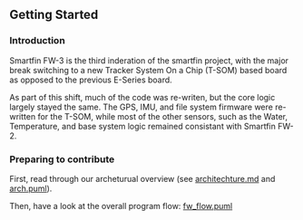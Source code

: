## Getting Started


### Introduction

Smartfin FW-3 is the third inderation of the smartfin project, with the major break switching to a new Tracker System On a Chip (T-SOM) based board as opposed to the previous E-Series board.

As part of this shift, much of the code was re-writen, but the core logic largely stayed the same. The GPS, IMU, and file system firmware were re-written for the T-SOM, while most of the other sensors, such as the Water, Temperature, and base system logic remained consistant with Smartfin FW-2. 

### Preparing to contribute

First, read through our archeturual overview (see [architechture.md](architecture.md) and [arch.puml](arch.puml)). 

Then, have a look at the overall program flow: [fw_flow.puml](fw_flow.puml)
